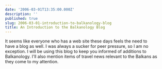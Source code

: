 ```yaml
---
date: '2006-03-01T13:35:00.000Z'
description: ''
published: true
slug: 2006-03-01-introduction-to-balkanology-blog
title: An Introduction to the Balkanology Blog
---
```


It seems like everyone who has a web site these days feels the need to have a blog as well. I was always a sucker for peer pressure, so I am no exception. I will be using this blog to keep you informed of additions to Balkanology. I'll also mention items of travel news relevant to the Balkans as they come to my attention.